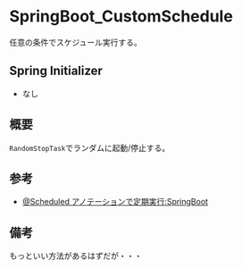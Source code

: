 # SpringBoot_CustomSchedule
任意の条件でスケジュール実行する。

## Spring Initializer

- なし

## 概要

```RandomStopTask```でランダムに起動/停止する。

## 参考

- [@Scheduled アノテーションで定期実行:SpringBoot](https://spring.pleiades.io/guides/gs/scheduling-tasks/)

## 備考

もっといい方法があるはずだが・・・